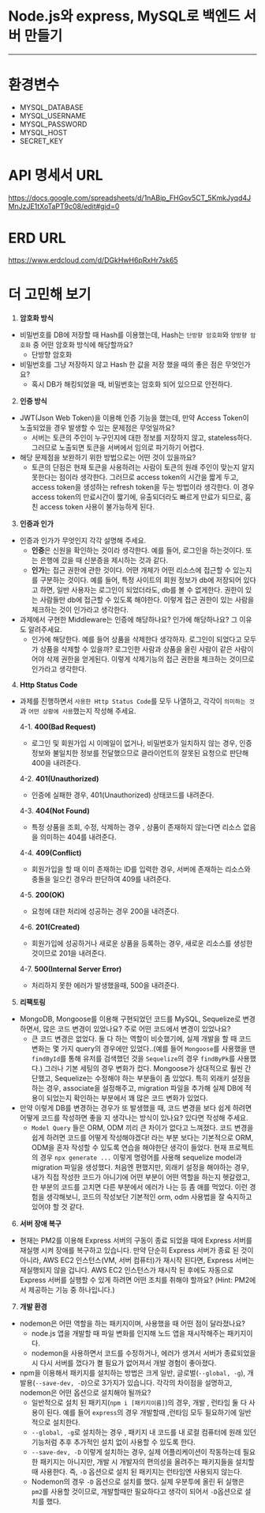 # Node.js와 express, MySQL로 백엔드 서버 만들기

---

# 환경변수

- MYSQL_DATABASE
- MYSQL_USERNAME
- MYSQL_PASSWORD
- MYSQL_HOST
- SECRET_KEY

# API 명세서 URL

https://docs.google.com/spreadsheets/d/1nABip_FHGov5CT_5KmkJyqd4JMnJzJE1tXoTaPT9c08/edit#gid=0

# ERD URL

https://www.erdcloud.com/d/DGkHwH6pRxHr7sk65

# 더 고민해 보기

1. **암호화 방식**

- 비밀번호를 DB에 저장할 때 Hash를 이용했는데, Hash는 `단방향 암호화`와 `양방향 암호화` 중 어떤 암호화 방식에 해당할까요?
  - 단방향 암호화
- 비밀번호를 그냥 저장하지 않고 Hash 한 값을 저장 했을 때의 좋은 점은 무엇인가요?
  - 혹시 DB가 해킹되었을 때, 비밀번호는 암호화 되어 있으므로 안전하다.

2. **인증 방식**

- JWT(Json Web Token)을 이용해 인증 기능을 했는데, 만약 Access Token이 노출되었을 경우 발생할 수 있는 문제점은 무엇일까요?
  - 서버는 토큰의 주인이 누구인지에 대한 정보를 저장하지 않고, stateless하다. 그러므로 노출되면 토큰을 서버에서 임의로 파기하기 어렵다.
- 해당 문제점을 보완하기 위한 방법으로는 어떤 것이 있을까요?
  - 토큰의 단점은 현재 토큰을 사용하려는 사람이 토큰의 원래 주인이 맞는지 알지 못한다는 점이라 생각한다. 그러므로 access token의 시간을 짧게 두고, access token을 생성하는 refresh token을 두는 방법이라 생각한다. 이 경우 access token의 만료시간이 짧기에, 유출되더라도 빠르게 만료가 되므로, 훔친 access token 사용이 불가능하게 된다.

3. **인증과 인가**

- 인증과 인가가 무엇인지 각각 설명해 주세요.
  - **인증**은 신원을 확인하는 것이라 생각한다. 예를 들어, 로그인을 하는것이다. 또는 은행에 갔을 때 신분증을 제시하는 것과 같다.
  - **인가**는 접근 권한에 관한 것이다. 어뗜 개체가 어떤 리소스에 접근할 수 있는지를 구분하는 것이다. 예를 들어, 특정 사이트의 회원 정보가 db에 저장되어 있다고 하면, 일반 사용자는 로그인이 되었더라도, db를 볼 수 없게한다. 권한이 있는 사람들만 db에 접근할 수 있도록 해야한다. 이렇게 접근 권한이 있는 사람을 체크하는 것이 인가라고 생각한다.
- 과제에서 구현한 Middleware는 인증에 해당하나요? 인가에 해당하나요? 그 이유도 알려주세요.
  - 인가에 해당한다. 예를 들어 상품을 삭제한다 생각하자. 로그인이 되었다고 모두가 상품을 삭제할 수 있을까? 로그인한 사람과 상품을 올린 사람이 같은 사람이어야 삭제 권한을 얻게된다. 이렇게 삭제기능의 접근 권한을 체크하는 것이므로 인가라고 생각한다.

4. **Http Status Code**

- 과제를 진행하면서 `사용한 Http Status Code`를 모두 나열하고, 각각이 `의미하는 것`과 `어떤 상황에 사용`했는지 작성해 주세요.

  4-1. **400(Bad Request)**

  - 로그인 및 회원가입 시 이메일이 없거나, 비밀번호가 일치하지 않는 경우, 인증 정보와 불일치한 정보를 전달했으므로 클라이언트의 잘못된 요청으로 판단해 400을 내려준다.

  4-2. **401(Unauthorized)**

  - 인증에 실패한 경우, 401(Unauthorized) 상태코드를 내려준다.

  4-3. **404(Not Found)**

  - 특정 상품을 조회, 수정, 삭제하는 경우 , 상품이 존재하지 않는다면 리소스 없음을 의미하는 404를 내려준다.

  4-4. **409(Conflict)**

  - 회원가입을 할 때 이미 존재하는 ID를 입력한 경우, 서버에 존재하는 리소스와 충돌을 일으킨 경우라 판단하여 409를 내려준다.

  4-5. **200(OK)**

  - 요청에 대한 처리에 성공하는 경우 200을 내려준다.

  4-6. **201(Created)**

  - 회원가입에 성공하거나 새로운 상품을 등록하는 경우, 새로운 리소스를 생성한 것이므로 201을 내려준다.

  4-7. **500(Internal Server Error)**

  - 처리하지 못한 에러가 발생했을때, 500을 내려준다.

5. **리팩토링**

- MongoDB, Mongoose를 이용해 구현되었던 코드를 MySQL, Sequelize로 변경하면서, 많은 코드 변경이 있었나요? 주로 어떤 코드에서 변경이 있었나요?
  - 큰 코드 변경은 없었다. 둘 다 하는 역할이 비슷했기에, 실제 개발을 할 때 코드 변화는 몇 가지 query의 경우에만 있었다..(예를 들어 `Mongoose`를 사용했을 땐 `findById`를 통해 유저를 검색했던 것을 `Sequelize`의 경우 `findByPk`를 사용했다.)
    그러나 기본 세팅의 경우 변화가 컸다. Mongoose가 상대적으로 훨씬 간단했고, Sequelize는 수정해야 하는 부분들이 좀 있었다. 특히 외래키 설정을 하는 경우, associate을 설정해주고, migration 파일을 추가해 실제 DB에 적용이 되었는지 확인하는 부분에서 꽤 많은 코드 변화가 있었다.
- 만약 이렇게 DB를 변경하는 경우가 또 발생했을 때, 코드 변경을 보다 쉽게 하려면 어떻게 코드를 작성하면 좋을 지 생각나는 방식이 있나요? 있다면 작성해 주세요.
  - `Model Query` 들은 ORM, ODM 끼리 큰 차이가 없다고 느껴졌다. 코드 변경을 쉽게 하려면 코드를 어떻게 작성해야겠다! 라는 부분 보다는 기본적으로 ORM, ODM을 혼자 작성할 수 있도록 연습을 해야한단 생각이 들었다. 현재 프로젝트의 경우 `npx generate ...` 이렇게 명령어를 사용해 sequelize model과 migration 파일을 생성했다. 처음엔 편했지만, 외래키 설정을 해야하는 경우, 내가 직접 작성한 코드가 아니기에 어떤 부분이 어떤 역할을 하는지 헷갈렸고, 한 부분의 코드를 고치면 다른 부분에서 에러가 나는 등 좀 애를 먹었다. 이런 경험을 생각해보니, 코드의 작성보단 기본적인 orm, odm 사용법을 잘 숙지하고 있어야 할 것 같다.

6. **서버 장애 복구**

- 현재는 PM2를 이용해 Express 서버의 구동이 종료 되었을 때에 Express 서버를 재실행 시켜 장애를 복구하고 있습니다. 만약 단순히 Express 서버가 종료 된 것이 아니라, AWS EC2 인스턴스(VM, 서버 컴퓨터)가 재시작 된다면, Express 서버는 재실행되지 않을 겁니다. AWS EC2 인스턴스가 재시작 된 후에도 자동으로 Express 서버를 실행할 수 있게 하려면 어떤 조치를 취해야 할까요?
  (Hint: PM2에서 제공하는 기능 중 하나입니다.)

7. **개발 환경**

- nodemon은 어떤 역할을 하는 패키지이며, 사용했을 때 어떤 점이 달라졌나요?
  - node.js 앱을 개발할 때 파일 변화를 인지해 노드 앱을 재시작해주는 패키지이다.
  - nodemon을 사용하면서 코드를 수정하거나, 에러가 생겨서 서버가 종료되었을 시 다시 서버를 껐다가 켤 필요가 없어져서 개발 경험이 좋아졌다.
- npm을 이용해서 패키지를 설치하는 방법은 크게 일반, 글로벌(`--global, -g`), 개발용(`--save-dev, -D`)으로 3가지가 있습니다. 각각의 차이점을 설명하고, nodemon은 어떤 옵션으로 설치해야 될까요?
  - 일반적으로 설치 된 패키지(`npm i [패키지이름]`)의 경우, 개발 , 런타임 둘 다 사용이 된다. 예를 들어 `express`의 경우 개발할때 ,런타임 모두 필요하기에 일반적으로 설치한다.
  - `--global, -g`로 설치하는 경우 , 패키지 내 코드를 내 로컬 컴퓨터에 원래 있던 기능처럼 추후 추가적인 설치 없이 사용할 수 있도록 한다.
  - `--save-dev, -D` 이렇게 설치하는 경우, 실제 어플리케이션이 작동하는데 필요한 패키지는 아니지만, 개발 시 개발자의 편의성을 올려주는 패키지들을 설치할 때 사용한다. 즉, `-D` 옵션으로 설치 된 패키지는 런타임엔 사용되지 않는다.
  - Nodemon의 경우 `-D` 옵션으로 설치를 했다. 실제 우분투에 올린 뒤 실행은 `pm2`를 사용할 것이므로, 개발할때만 필요하다고 생각이 되어서 `-D`옵션으로 설치를 했다.
